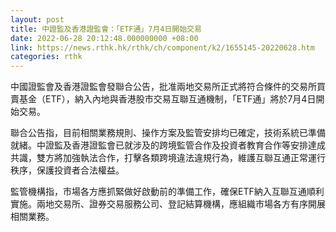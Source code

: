 ```yaml
---
layout: post
title: 中證監及香港證監會：「ETF通」7月4日開始交易
date: 2022-06-28 20:12:48.000000000 +08:00
link: https://news.rthk.hk/rthk/ch/component/k2/1655145-20220628.htm
categories: rthk
---
```


中國證監會及香港證監會發聯合公告，批准兩地交易所正式將符合條件的交易所買賣基金（ETF），納入內地與香港股市交易互聯互通機制，「ETF通」將於7月4日開始交易。

聯合公告指，目前相關業務規則、操作方案及監管安排均已確定，技術系統已準備就緒。中證監及香港證監會已就涉及的跨境監管合作及投資者教育合作等安排達成共識，雙方將加強執法合作，打擊各類跨境違法違規行為，維護互聯互通正常運行秩序，保護投資者合法權益。

監管機構指，市場各方應抓緊做好啟動前的準備工作，確保ETF納入互聯互通順利實施。兩地交易所、證券交易服務公司、登記結算機構，應組織市場各方有序開展相關業務。
